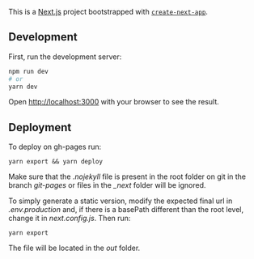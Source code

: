 This is a [Next.js](https://nextjs.org/) project bootstrapped with [`create-next-app`](https://github.com/vercel/next.js/tree/canary/packages/create-next-app).

## Development

First, run the development server:

```bash
npm run dev
# or
yarn dev
```

Open [http://localhost:3000](http://localhost:3000) with your browser to see the result.


## Deployment

To deploy on gh-pages run:
```
yarn export && yarn deploy
```
Make sure that the *.nojekyll* file is present in the root folder on git in the branch *git-pages* or files in the *_next* folder will be ignored.

To simply generate a static version, modify the expected final url in *.env.production* and, if there is a basePath different than the root level, change it in *next.config.js*. Then run:
```
yarn export
```
The file will be located in the *out* folder.
